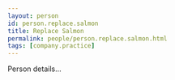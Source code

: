 ```yaml
---
layout: person
id: person.replace.salmon
title: Replace Salmon
permalink: people/person.replace.salmon.html
tags: [company.practice]
---
```


Person details...